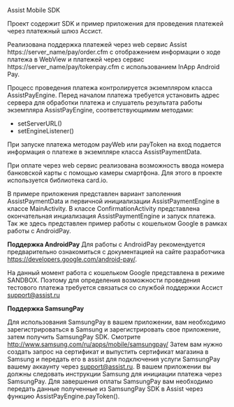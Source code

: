 Assist Mobile SDK

Проект содержит SDK и пример приложения для проведения платежей через платежный шлюз Ассист.

Реализована поддержка платежей через web сервис Assist https://server_name/pay/order.cfm 
с отображением информации о ходе платежа в WebView и платежей через сервис https://server_name/pay/tokenpay.cfm
с использованием InApp Android Pay.

Процесс проведения платежа контролируется экземпляром класса AssistPayEngine.
Перед началом платежа требуется установить адрес сервера для обработки платежа и
слушатель результата работы экземпляра AssistPayEngine, соответствующимим методами:
 - setServerURL()
 - setEngineListener()

При запуске платежа методом payWeb или payToken на вход подается информация о платеже в экземпляре класса AssistPaymentData.

При оплате через web сервис реализована возможность ввода номера банковской карты с помощью камеры смартфона.
Для этого в проекте используется библиотека card.io.

В примере приложения представлен вариант заполенния AssistPaymentData и 
первичной инициализации AssistPaymentEngine в классе MainActivity.
В класcе ConfirmationActivity представлена окончательная инциализация AssistPaymentEngine и запуск платежа.
Так же здесь представлен пример работы с кошельком Google в рамках работы с AndroidPay.

**Поддержка AndroidPay**
Для работы с AndroidPay рекомендуется предварительно ознакомиться с документацией на сайте разработчика
https://developers.google.com/android-pay/.

На данный момент работа с кошельком Google представлена в режиме SANDBOX.
Поэтому для определения возможности проведения тестового платежа требуется связаться
со службой поддержки Ассист support@assist.ru

**Поддержка SamsungPay**

Для использования SamsungPay в вашем приложении, вам необходимо зарегистрироваться в Samsung и зарегистрировать свое приложение, затем получить SamsungPay SDK. Смотрите http://www.samsung.com/ru/apps/mobile/samsungpay/
Затем вам нужно создать запрос на сертификат и выпустить сертификат магазина в Samsung и передать его в assist для подключения услуги SamsungPay вашему аккаунту через support@assist.ru.
В вашем приложении вы должны следовать инструкции Samsung для инициации платежа через SamsungPay.
Для завершения оплаты SamsungPay вам необходимо передать данные полученные из SamsungPay SDK в Assist через функцию  AssistPayEngine.payToken().

